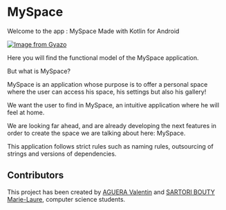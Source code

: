# MySpace

Welcome to the app : MySpace
Made with Kotlin for Android

[![Image from Gyazo](https://i.gyazo.com/1624c569fb2222ef6f2eabf5c82205f9.gif)](https://gyazo.com/1624c569fb2222ef6f2eabf5c82205f9)

Here you will find the functional model of the MySpace application.

But what is MySpace?

MySpace is an application whose purpose is to offer a personal space where the user can access his space, his settings but also his gallery!

We want the user to find in MySpace, an intuitive application where he will feel at home.

We are looking far ahead, and are already developing the next features in order to create the space we are talking about here: MySpace.

This application follows strict rules such as naming rules, outsourcing of strings and versions of dependencies.

## Contributors

This project has been created by [AGUERA Valentin](https://www.linkedin.com/in/valentin-aguera-9a80601b7/?originalSubdomain=fr) and [SARTORI BOUTY Marie-Laure](https://www.linkedin.com/in/marie-laure-sartori-bouty-39b0611b7/?originalSubdomain=fr), computer science students.